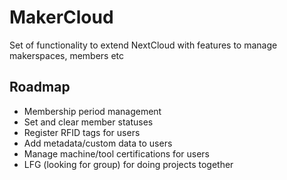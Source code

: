 # MakerCloud

Set of functionality to extend NextCloud with features to manage makerspaces, members etc

## Roadmap

* Membership period management
* Set and clear member statuses
* Register RFID tags for users
* Add metadata/custom data to users
* Manage machine/tool certifications for users
* LFG (looking for group) for doing projects together
